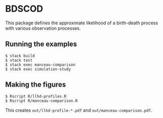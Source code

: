 # BDSCOD

This package defines the approximate likelihood of a birth-death process with
various observation processes.

## Running the examples

```
$ stack build
$ stack test
$ stack exec manceau-comparison
$ stack exec simulation-study
```

## Making the figures

```
$ Rscript R/llhd-profiles.R
$ Rscript R/manceau-comparison.R
```

This creates `out/llhd-profile-*.pdf` and `out/manceau-comparison.pdf`.
